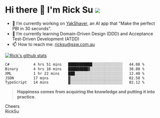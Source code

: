 # Hi there 👋 I'm Rick Su ![](https://komarev.com/ghpvc/?username=ricksu978)
<!--
**ricksu978/ricksu978** is a ✨ _special_ ✨ repository because its `README.md` (this file) appears on your GitHub profile.

Here are some ideas to get you started:
-->
- 🔭 I’m currently working on [YakShaver](https://yakshaver.ai/), an AI app that "Make the perfect PBI in 30 seconds".
- 🌱 I’m currently learning Domain-Driven Design (DDD) and Acceptance Test-Driven Development (ATDD)
- 📫 How to reach me: ricksu@ssw.com.au
<!--
- 👯 I’m looking to collaborate on ...
- 🤔 I’m looking for help with ...
- 💬 Ask me about ...
-->
<!--
- 😄 Pronouns: ...
- ⚡ Fun fact: ...
-->
[![Rick's github stats](https://github-readme-stats.vercel.app/api?username=ricksu978&theme=dark)](https://github.com/ricksu978/ricksu978)

<!--START_SECTION:waka-->

```txt
C#           4 hrs 51 mins   ███████████░░░░░░░░░░░░░░   44.08 %
Binary       4 hrs 16 mins   █████████▓░░░░░░░░░░░░░░░   38.80 %
XML          1 hr 22 mins    ███░░░░░░░░░░░░░░░░░░░░░░   12.40 %
JSON         17 mins         ▓░░░░░░░░░░░░░░░░░░░░░░░░   02.58 %
TypeScript   14 mins         ▓░░░░░░░░░░░░░░░░░░░░░░░░   02.12 %
```

<!--END_SECTION:waka-->

> **Happiness comes from acquiring the knowledge and putting it into practice.**

Cheers  
RickSu 
